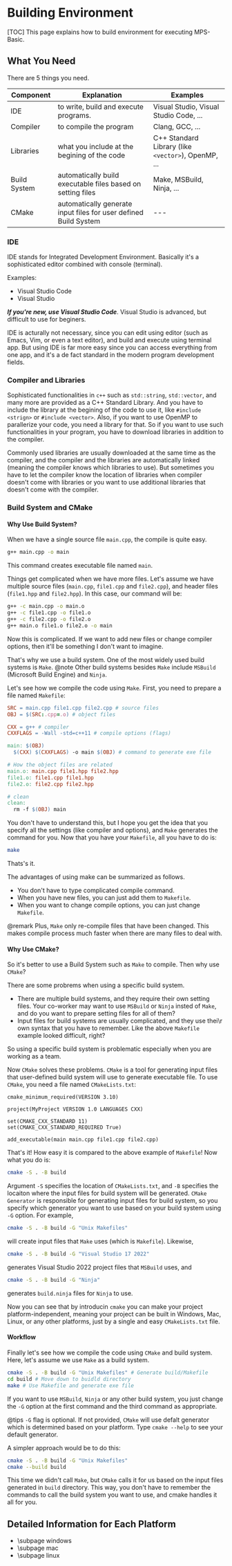 # Building Environment
[TOC]
This page explains how to build environment for executing MPS-Basic.

## What You Need
There are 5 things you need.

Component | Explanation | Examples
--- | --- | ---
IDE | to write, build and execute programs. | Visual Studio, Visual Studio Code, ...
Compiler | to compile the program | Clang, GCC, ...
Libraries | what you include at the begining of the code |C++ Standard Library (like `<vector>`), OpenMP, ...
Build System | automatically build executable files based on setting files | Make, MSBuild, Ninja, ...
CMake | automatically generate input files for user defined Build System | ---

### IDE
IDE stands for Integrated Development Environment.
Basically it's a sophisticated editor combined with console (terminal).

Examples:
- Visual Studio Code
- Visual Studio

***If you're new, use Visual Studio Code***.
Visual Studio is advanced, but difficult to use for beginers.

IDE is acturally not necessary,
since you can edit using editor (such as Emacs, Vim, or even a text editor),
and build and execute using terminal app.
But using IDE is far more easy since you can access everything from one app,
and it's a de fact standard in the modern program development fields.

### Compiler and Libraries
Sophisticated functionalities in `c++` such as `std::string`,  `std::vector`,
and many more are provided as a C++ Standard Library.
And you have to include the library at the begining of the code to use it,
like `#include <strign>` or `#include <vector>`.
Also, if you want to use OpenMP to parallerize your code, you need a library for that.
So if you want to use such functionalities in your program,
you have to download libraries in addition to the compiler.

Commonly used libraries are usually downloaded at the same time as the compiler,
and the compiler and the libraries are automatically linked
(meaning the compiler knows which libraries to use).
But sometimes you have to let the compiler know the location of libraries
when compiler doesn't come with libraries or you want to use additional libraries
that doesn't come with the compiler.

### Build System and CMake
#### Why Use Build System?
When we have a single source file `main.cpp`, the compile is quite easy.
```bash
g++ main.cpp -o main
```
This command creates executable file named `main`.

Things get complicated when we have more files.
Let's assume we have multiple source files (`main.cpp`, `file1.cpp` and `file2.cpp`),
and header files (`file1.hpp` and `file2.hpp`).
In this case, our command will be:
```bash
g++ -c main.cpp -o main.o
g++ -c file1.cpp -o file1.o
g++ -c file2.cpp -o file2.o
g++ main.o file1.o file2.o -o main
```
Now this is complicated.
If we want to add new files or change compiler options,
then it'll be something I don't want to imagine.

That's why we use a build system.
One of the most widely used build systems is `Make`.
@note
Other build systems besides `Make` include `MSBuild` (Microsoft Build Engine) and `Ninja`.

Let's see how we compile the code using `Make`.
First, you need to prepare a file named `Makefile`:
```Makefile
SRC = main.cpp file1.cpp file2.cpp # source files
OBJ = $(SRC:.cpp=.o) # object files

CXX = g++ # compiler
CXXFLAGS = -Wall -std=c++11 # compile options (flags)

main: $(OBJ)
  $(CXX) $(CXXFLAGS) -o main $(OBJ) # command to generate exe file

# How the object files are related
main.o: main.cpp file1.hpp file2.hpp
file1.o: file1.cpp file1.hpp
file2.o: file2.cpp file2.hpp

# clean
clean:
  rm -f $(OBJ) main
```
You don't have to understand this, but I hope you get the idea that
you specify all the settings (like compiler and options),
and `Make` generates the command for you.
Now that you have your `Makefile`, all you have to do is:
```bash
make
```
Thats's it.

The advantages of using make can be summarized as follows.
- You don't have to type complicated compile command.
- When you have new files, you can just add them to `Makefile`.
- When you want to change compile options, you can just change `Makefile`.

@remark
Plus, `Make` only re-compile files that have been changed.
This makes compile process much faster when there are many files to deal with.

#### Why Use CMake?
So it's better to use a Build System such as `Make` to compile.
Then why use `CMake`?

There are some probrems when using a specific build system.
- There are multiple build systems, and they require their own setting files.
  Your co-worker may want to use `MSBuild` or `Ninja` insted of `Make`,
  and do you want to prepare setting files for all of them?
- Input files for build systems are usually complicated,
  and they use thei\r own syntax that you have to remember.
  Like the above `Makefile` example looked difficult, right?

So using a specific build system is problematic especially when you are working
as a team.

Now `CMake` solves these problems.
`CMake` is a tool for generating input files that user-defined build system
will use to generate executable file.
To use `CMake`, you need a file named `CMakeLists.txt`:
```
cmake_minimum_required(VERSION 3.10)

project(MyProject VERSION 1.0 LANGUAGES CXX)

set(CMAKE_CXX_STANDARD 11)
set(CMAKE_CXX_STANDARD_REQUIRED True)

add_executable(main main.cpp file1.cpp file2.cpp)
```
That's it! How easy it is compared to the above example of `Makefile`!
Now what you do is:
```bash
cmake -S . -B build
```
Argument `-S` specifies the location of `CMakeLists.txt`,
and `-B` specifies the locaiton where the input files for build system will be generated.
`CMake Generator` is responsible for generating input files for build system,
so you specify which generator you want to use based on your build system using `-G` option.
For example,
```bash
cmake -S . -B build -G "Unix Makefiles"
```
will create input files that `Make` uses (which is `Makefile`).
Likewise,
```bash
cmake -S . -B build -G "Visual Studio 17 2022"
```
generates Visual Studio 2022 project files that `MSBuild` uses, and
```bash
cmake -S . -B build -G "Ninja"
```
generates `build.ninja` files for `Ninja` to use.

Now you can see that by introducin `cmake` you can make your project platform-independent,
meaning your project can be built in Windows, Mac, Linux, or any other platforms,
just by a single and easy `CMakeLists.txt` file.

#### Workflow
Finally let's see how we compile the code using `CMake` and build system.
Here, let's assume we use `Make` as a build system.
```bash
cmake -S . -B build -G "Unix Makefiles" # Generate build/Makefile
cd build # Move down to buidld directory
make # Use Makefile and generate exe file
```
If you want to use `MSBuild`, `Ninja` or any other build system,
you just change the `-G` option at the first command and the third command as appropriate.

@tips
`-G` flag is optional. If not provided, `CMake` will use defalt generator which is determined
based on your platform.
Type `cmake --help` to see your default generator.


A simpler approach would be to do this:
```bash
cmake -S . -B build -G "Unix Makefiles"
cmake --build build
```
This time we didn't call `Make`, but `CMake` calls it for us based on the
input files generated in `build` directory.
This way, you don't have to remember the commands to call the build system
you want to use, and cmake handles it all for you.

## Detailed Information for Each Platform
- \subpage windows
- \subpage mac
- \subpage linux